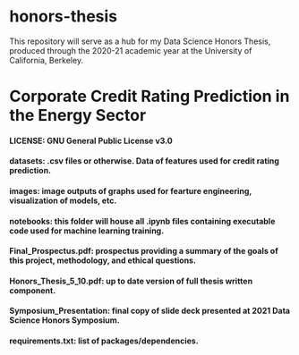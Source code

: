 # honors-thesis

This repository will serve as a hub for my Data Science Honors Thesis, produced
through the 2020-21 academic year at the University of California, Berkeley.

# Corporate Credit Rating Prediction in the Energy Sector  

#### LICENSE: GNU General Public License v3.0

#### datasets: .csv files or otherwise. Data of features used for credit rating prediction.

#### images: image outputs of graphs used for fearture engineering, visualization of models, etc.

#### notebooks: this folder will house all .ipynb files containing executable code used for machine learning training.

#### Final_Prospectus.pdf: prospectus providing a summary of the goals of this project, methodology, and ethical questions.

#### Honors_Thesis_5_10.pdf: up to date version of full thesis written component.

#### Symposium_Presentation: final copy of slide deck presented at 2021 Data Science Honors Symposium.

#### requirements.txt: list of packages/dependencies.   
